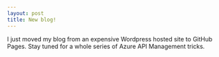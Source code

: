 ```yaml
---
layout: post
title: New blog!
---
```


I just moved my blog from an expensive Wordpress hosted site to GitHub Pages. Stay tuned for a whole series of Azure API Management tricks.